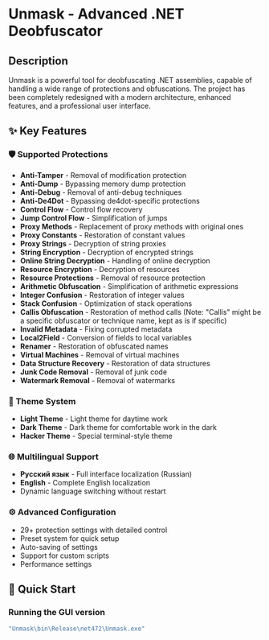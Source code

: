 # Unmask - Advanced .NET Deobfuscator

## Description

Unmask is a powerful tool for deobfuscating .NET assemblies, capable of handling a wide range of protections and obfuscations. The project has been completely redesigned with a modern architecture, enhanced features, and a professional user interface.

## ✨ Key Features

### 🛡️ Supported Protections

- **Anti-Tamper** - Removal of modification protection
- **Anti-Dump** - Bypassing memory dump protection
- **Anti-Debug** - Removal of anti-debug techniques
- **Anti-De4Dot** - Bypassing de4dot-specific protections
- **Control Flow** - Control flow recovery
- **Jump Control Flow** - Simplification of jumps
- **Proxy Methods** - Replacement of proxy methods with original ones
- **Proxy Constants** - Restoration of constant values
- **Proxy Strings** - Decryption of string proxies
- **String Encryption** - Decryption of encrypted strings
- **Online String Decryption** - Handling of online decryption
- **Resource Encryption** - Decryption of resources
- **Resource Protections** - Removal of resource protection
- **Arithmetic Obfuscation** - Simplification of arithmetic expressions
- **Integer Confusion** - Restoration of integer values
- **Stack Confusion** - Optimization of stack operations
- **Callis Obfuscation** - Restoration of method calls (Note: "Callis" might be a specific obfuscator or technique name, kept as is if specific)
- **Invalid Metadata** - Fixing corrupted metadata
- **Local2Field** - Conversion of fields to local variables
- **Renamer** - Restoration of obfuscated names
- **Virtual Machines** - Removal of virtual machines
- **Data Structure Recovery** - Restoration of data structures
- **Junk Code Removal** - Removal of junk code
- **Watermark Removal** - Removal of watermarks

### 🎨 Theme System

- **Light Theme** - Light theme for daytime work
- **Dark Theme** - Dark theme for comfortable work in the dark
- **Hacker Theme** - Special terminal-style theme

### 🌐 Multilingual Support

- **Русский язык** - Full interface localization (Russian)
- **English** - Complete English localization
- Dynamic language switching without restart

### ⚙️ Advanced Configuration

- 29+ protection settings with detailed control
- Preset system for quick setup
- Auto-saving of settings
- Support for custom scripts
- Performance settings

## 🚀 Quick Start

### Running the GUI version
```bash
"Unmask\bin\Release\net472\Unmask.exe"
